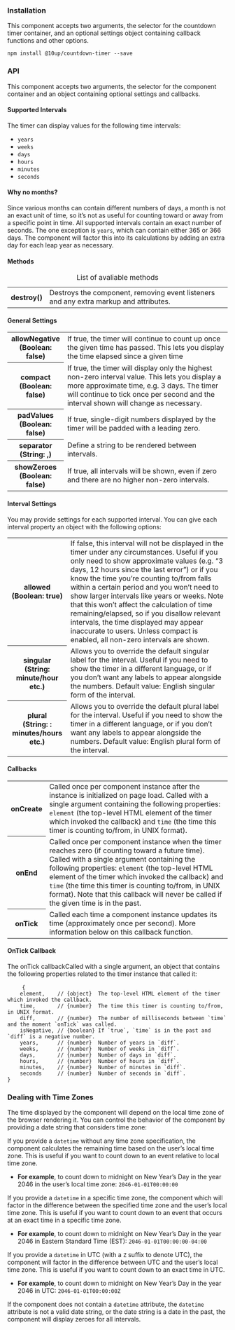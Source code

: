<h3>Installation</h3>

<p>This component accepts two arguments, the selector for the countdown timer container, and an optional settings object containing callback functions and other options.</p>

<div class="u-spacing__bottom--medium">
<code>npm install @10up/countdown-timer --save</code>
</div>

<h3 id="api">API</h3>

<p>This component accepts two arguments, the selector for the component container and an object containing optional settings and callbacks.</p>

<h4 id="supported-intervals">Supported Intervals</h4>
<p>The timer can display values for the following time intervals:</p>

<ul class="u-spacing__bottom--large">
	<li><code>years</code></li>
	<li><code>weeks</code></li>
	<li><code>days</code></li>
	<li><code>hours</code></li>
	<li><code>minutes</code></li>
	<li><code>seconds</code></li>
</ul>

<h4 id="why-no-months-">Why no months?</h4>
<p class="u-spacing__bottom--large">Since various months can contain different numbers of days, a month is not an exact unit of time, so it’s not as useful for counting toward or away from a specific point in time. All supported intervals contain an exact number of seconds. The one exception is <code>years</code>, which can contain either 365 or 366 days. The component will factor this into its calculations by adding an extra day for each leap year as necessary.</p>

<h4 id="settings">Methods</h4>

<table class="table--code u-spacing__bottom--large">
	<caption>List of avaliable methods</caption>
	<tr>
		<th class="th">destroy()</th>
		<td class="td">Destroys the component, removing event listeners and any extra markup and attributes.</td>
	</tr>
</table>

<h4 id="settings">General Settings</h4>

<table class="table--code u-spacing__bottom--large">
<tr>
	<th scope="row">allowNegative<br>(Boolean: false)</th>
	<td scope="col">If true, the timer will continue to count up once the given time has passed. This lets you display the time elapsed since a given time</td>
</tr>
<tr>
	<th scope="row">compact<br>(Boolean: false)</th>
	<td scope="col">If true, the timer will display only the highest non-zero interval value. This lets you display a more approximate time, e.g. 3 days. The timer will continue to tick once per second and the interval shown will change as necessary.</td>
</tr>
<tr>
	<th scope="row">padValues<br>(Boolean: false)</th>
	<td scope="col">If true, single-digit numbers displayed by the timer will be padded with a leading zero.</td>
</tr>
<tr>
	<th scope="row">separator<br>(String: ,)</th>
	<td scope="col">Define a string to be rendered between intervals.</td>
</tr>
<tr>
	<th scope="row">showZeroes<br>(Boolean: false)</th>
	<td scope="col">If true, all intervals will be shown, even if zero and there are no higher non-zero intervals.</td>
</tr>
</table>

<h4 id="interval-settings">Interval Settings</h4>

<p>You may provide settings for each supported interval. You can give each interval property an object with the following options:</p>

<table class="table--code u-spacing__bottom--large">
<tr>
	<th scope="row">allowed<br>(Boolean: true)</th>
	<td scope="col">If false, this interval will not be displayed in the timer under any circumstances. Useful if you only need to show approximate values (e.g. “3 days, 12 hours since the last error”) or if you know the time you’re counting to/from falls within a certain period and you won’t need to show larger intervals like years or weeks. Note that this won’t affect the calculation of time remaining/elapsed, so if you disallow relevant intervals, the time displayed may appear inaccurate to users. Unless compact is enabled, all non-zero intervals are shown.</td>
</tr>
<tr>
	<th scope="row">singular<br>(String: minute/hour etc.)</th>
	<td scope="col">Allows you to override the default singular label for the interval. Useful if you need to show the timer in a different language, or if you don’t want any labels to appear alongside the numbers. Default value: English singular form of the interval.</td>
</tr>
<tr>
	<th scope="row">plural<br>(String: : minutes/hours etc.)</th>
	<td scope="col">Allows you to override the default plural label for the interval. Useful if you need to show the timer in a different language, or if you don’t want any labels to appear alongside the numbers. Default value: English plural form of the interval.</td>
</tr>
</table>

<h4 id="callbacks">Callbacks</h4>

<table class="table--code u-spacing__bottom--large">
<tr>
	<th scope="row">onCreate</th>
	<td>Called once per component instance after the instance is initialized on page load. Called with a single argument containing the following properties: <code>element</code> (the top-level HTML element of the timer which invoked the callback) and <code>time</code> (the time this timer is counting to/from, in UNIX format).</td>
</tr>
<tr>
	<th scope="row">onEnd</th>
	<td>Called once per component instance when the timer reaches zero (if counting toward a future time). Called with a single argument containing the following properties: <code>element</code> (the top-level HTML element of the timer which invoked the callback) and <code>time</code> (the time this timer is counting to/from, in UNIX format). Note that this callback will never be called if the given time is in the past.</td>
</tr>
<tr>
	<th scope="row">onTick</th>
	<td>Called each time a component instance updates its time (approximately once per second). More information below on this callback function.</td>
</tr>
</table>

<h4 id="ontick-callbacks">OnTick Callback</h4>
<p>The onTick callbackCalled with a single argument, an object that contains the following properties related to the timer instance that called it:</p>

<pre>
	<code class="lang-js">{
	element,    // {object}  The top-level HTML element of the timer which invoked the callback.
	time,       // {number}  The time this timer is counting to/from, in UNIX format.
	diff,       // {number}  The number of milliseconds between `time` and the moment `onTick` was called.
	isNegative, // {boolean} If `true`, `time` is in the past and `diff` is a negative number.
	years,      // {number}  Number of years in `diff`.
	weeks,      // {number}  Number of weeks in `diff`.
	days,       // {number}  Number of days in `diff`.
	hours,      // {number}  Number of hours in `diff`.
	minutes,    // {number}  Number of minutes in `diff`.
	seconds     // {number}  Number of seconds in `diff`.
}</code>
</pre>

<h3 id="dealing-with-time-zones">Dealing with Time Zones</h3>

<p>The time displayed by the component will depend on the local time zone of the browser rendering it. You can control the behavior of the component by providing a date string that considers time zone:</p>

<p>If you provide a <code>datetime</code> without any time zone specification, the component calculates the remaining time based on the user’s local time zone. This is useful if you want to count down to an event relative to local time zone.</p>

<ul class="example-inline">
	<li><strong>For example</strong>, to count down to midnight on New Year’s Day in the year 2046 in the user’s local time zone: <code>2046-01-01T00:00:00</code></li>
</ul>

<p>If you provide a <code>datetime</code> in a specific time zone, the component which will factor in the difference between the specified time zone and the user’s local time zone. This is useful if you want to count down to an event that occurs at an exact time in a specific time zone.</p>

<ul class="example-inline">
	<li><strong>For example</strong>, to count down to midnight on New Year’s Day in the year 2046 in Eastern Standard Time (EST): <code>2046-01-01T00:00:00-04:00</code></li>
</ul>

<p>If you provide a <code>datetime</code> in UTC (with a <code>Z</code> suffix to denote UTC), the component will factor in the difference between UTC and the user’s local time zone. This is useful if you want to count down to an exact time in UTC.</p>

<ul class="example-inline">
	<li><strong>For example</strong>, to count down to midnight on New Year’s Day in the year 2046 in UTC: <code>2046-01-01T00:00:00Z</code></li>
</ul>

<p>If the component does not contain a <code>datetime</code> attribute, the <code>datetime</code> attribute is not a valid date string, or the date string is a date in the past, the component will display zeroes for all intervals.</p>
